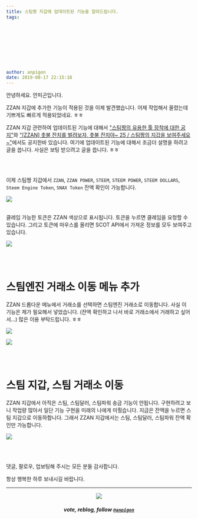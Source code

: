 ```yaml
---
title: 스팀짱 지갑에 업데이트된 기능을 알려드립니다.
tags:
  
  
  
  
  
  
  
  
  
author: anpigon
date: 2019-08-17 22:15:18
---
```


안녕하세요. 안피곤입니다.

ZZAN 지갑에 추가한 기능이 적용된 것을 이제 발견했습니다. 어제 작업해서 올렸는데 기쁘게도 빠르게 적용되었네요. ㅎㅎ

ZZAN 지갑 관련하여 업데이트된 기능에 대해서 ["스팀짱의 유용한 툴 장착에 대한 공지"](https://www.steemzzang.com/zzan/@zzan.admin/3gen7h)와 ["\[ZZAN\] 촛불 잔치를 벌려보자, 촛불 잔치야~ 25 / 스팀짱의 지갑을 보여주세요~"](https://www.steemzzang.com/zzan/@floridasnail/zzan-25)에서도 공지한바 있습니다. 여기에 업데이트된 기능에 대해서 조금더 설명을 하려고 글을 씁니다. 사실은 보팅 받으려고 글을 씁니다. ㅎㅎ

<br><br>

이제 스팀짱 지갑에서 `ZZAN`, `ZZAN POWER`, `STEEM`, `STEEM POWER`, `STEEM DOLLARS`, `Steem Engine Token`, `SNAX Token` 잔액 확인이 가능합니다.

![](https://files.steempeak.com/file/steempeak/anpigon/l5YyO0QU-E18489E185B3E1848FE185B3E18485E185B5E186ABE18489E185A3E186BA202019-08-172021.12.24.png)

<br>클레임 가능한 토큰은 ZZAN 색상으로 표시됩니다. 토큰을 누르면 클레임을 요청할 수 있습니다. 그리고 토큰에 마우스를 올리면 SCOT API에서 가져온 정보를 모두 보여주고 있습니다.

![](https://files.steempeak.com/file/steempeak/anpigon/viY1Bv9D-E18489E185B3E1848FE185B3E18485E185B5E186ABE18489E185A3E186BA202019-08-172022.01.19.png)

<br><br>

# 스팀엔진 거래소 이동 메뉴 추가 

ZZAN 드롭다운 메뉴에서 거래소를 선택하면 스팀엔진 거래소로 이동합니다. 사실 이 기능은 제가 필요해서 넣었습니다. (잔액 확인하고 나서 바로 거래소에서 거래하고 싶어서...) 
많은 이용 부탁드립니다. ㅎㅎ 

![](https://files.steempeak.com/file/steempeak/anpigon/y3odJgZx-E18489E185B3E1848FE185B3E18485E185B5E186ABE18489E185A3E186BA202019-08-172021.05.21.png)

![](https://files.steempeak.com/file/steempeak/anpigon/N7NC9LGK-E18486E185AEE1848CE185A6.001.jpeg)

<br><br>

# 스팀 지갑, 스팀 거래소 이동

ZZAN 지갑에서 아직은 스팀, 스팀달러, 스팀파워 송금 기능이 안됩니다. 구현하려고 보니 작업량 많아서 일단 기능 구현을 미래의 나에게 미뤘습니다. 지금은 잔액을 누르면 스팀 지갑으로 이동하합니다. 그래서 ZZAN 지갑에서는 스팀, 스팀달러, 스팀파워 잔액 확인만 가능합니다.

![](https://files.steempeak.com/file/steempeak/anpigon/A9niWAtQ-E18489E185B3E1848FE185B3E18485E185B5E186ABE18489E185A3E186BA202019-08-172021.06.09.png)


<br>
<br>

댓글, 팔로우, 업보팅해 주시는 모든 분들 감사합니다.

항상 행복한 하루 보내시길 바랍니다.

***
<center><img src='https://steemitimages.com/400x0/https://cdn.steemitimages.com/DQmQmWhMN6zNrLmKJRKhvSScEgWZmpb8zCeE2Gray1krbv6/BC054B6E-6F73-46D0-88E4-C88EB8167037.jpeg'><h5>vote, reblog, follow <code><a href='/@anpigon'>@anpigon</a></code></h5></center>